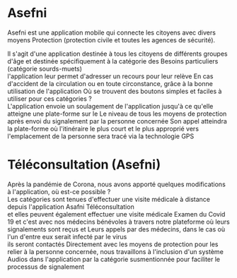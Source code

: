 # Asefni
Asefni est une application mobile qui connecte les citoyens avec divers moyens
Protection (protection civile et toutes les agences de sécurité).<br/>

Il s'agit d'une application destinée à tous les citoyens de différents groupes d'âge et destinée spécifiquement à la catégorie des
Besoins particuliers (catégorie sourds-muets)<br/> l'application leur permet d'adresser un recours pour leur relève
En cas d'accident de la circulation ou en toute circonstance, grâce à la bonne utilisation de l'application
Où se trouvent des boutons simples et faciles à utiliser pour ces catégories ?<br/>
L'application envoie un soulagement de l'application jusqu'à ce qu'elle atteigne une plate-forme sur le
Le niveau de tous les moyens de protection<br/> après envoi du signalement par la personne concernée
Son appel atteindra la plate-forme où l'itinéraire le plus court et le plus approprié vers l'emplacement de la personne sera tracé via la technologie GPS
# Téléconsultation (Asefni)
Après la pandémie de Corona, nous avons apporté quelques modifications à l'application, où est-ce possible ?<br/>
Les catégories sont tenues d'effectuer une visite médicale à distance depuis l'application Asafni Téléconsultation <br/> et elles peuvent également effectuer une visite médicale
Examen du Covid 19 et c'est avec nos médecins bénévoles à travers notre plateforme où leurs signalements sont reçus et
Leurs appels par des médecins, dans le cas où l'un d'entre eux serait infecté par le virus<br/> ils seront contactés
Directement avec les moyens de protection pour les relier à la personne concernée, nous travaillons à l'inclusion d'un système
Audios dans l'application par la catégorie susmentionnée pour faciliter le processus de signalement
